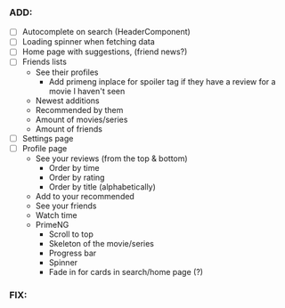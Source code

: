 ### ADD:

- [ ] Autocomplete on search (HeaderComponent)
- [ ] Loading spinner when fetching data
- [ ] Home page with suggestions, (friend news?)
- [ ] Friends lists 
    - See their profiles
      - Add primeng inplace for spoiler tag if they have a review for a movie I haven't seen
    - Newest additions
    - Recommended by them
    - Amount of movies/series
    - Amount of friends
- [ ] Settings page
- [ ] Profile page
  - See your reviews (from the top & bottom)
    - Order by time
    - Order by rating
    - Order by title (alphabetically)
  - Add to your recommended
  - See your friends
  - Watch time
  - PrimeNG 
    - Scroll to top
    - Skeleton of the movie/series
    - Progress bar
    - Spinner
    - Fade in for cards in search/home page (?)

### FIX: